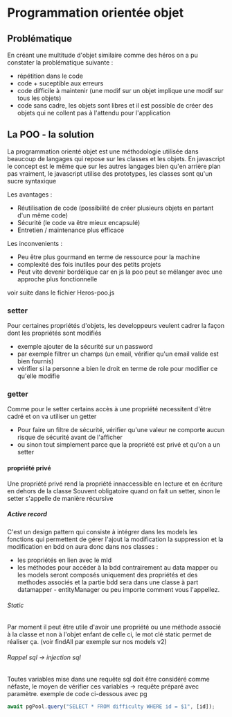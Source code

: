 # Programmation orientée objet

## Problématique

En créant une multitude d'objet similaire comme des héros on a pu constater la problématique suivante :

- répétition dans le code
- code + suceptible aux erreurs
- code difficile à maintenir (une modif sur un objet implique une modif sur tous les objets)
- code sans cadre, les objets sont libres et il est possible de créer des objets qui ne collent pas à l'attendu pour l'application

## La POO - la solution

La programmation orienté objet est une méthodologie utilisée dans beaucoup de langages qui repose sur les classes et les objets.
En javascript le concept est le même que sur les autres langages bien qu'en arrière plan pas vraiment, le javascript utilise des prototypes, les classes sont qu'un sucre syntaxique

Les avantages :

- Réutilisation de code (possibilité de créer plusieurs objets en partant d'un même code)
- Sécurité (le code va être mieux encapsulé)
- Entretien / maintenance plus efficace

Les inconvenients :

- Peu être plus gourmand en terme de ressource pour la machine
- complexité des fois inutiles pour des petits projets
- Peut vite devenir bordélique car en js la poo peut se mélanger avec une approche plus fonctionnelle

voir suite dans le fichier Heros-poo.js

### setter

Pour certaines propriétés d'objets, les developpeurs veulent cadrer la façon dont les propriétés sont modifiés

- exemple ajouter de la sécurité sur un password
- par exemple filtrer un champs (un email, vérifier qu'un email valide est bien fournis)
- vérifier si la personne a bien le droit en terme de role pour modifier ce qu'elle modifie

### getter

Comme pour le setter certains accès à une propriété necessitent d'être cadré et on va utiliser un getter

- Pour faire un filtre de sécurité, vérifier qu'une valeur ne comporte aucun risque de sécurité avant de l'afficher
- ou sinon tout simplement parce que la propriété est privé et qu'on a un setter

#### propriété privé

Une propriété privé rend la propriété innaccessible en lecture et en écriture en dehors de la classe
Souvent obligatoire quand on fait un setter, sinon le setter s'appelle de manière récursive

##### Active record

C'est un design pattern qui consiste à intégrer dans les models les fonctions qui permettent de gérer l'ajout la modification la suppression et la modification en bdd 
on aura donc dans nos classes : 
- les propriétés en lien avec le mld
- les méthodes pour accéder à la bdd
contrairement au data mapper ou les models seront composés uniquement des propriétés et des methodes associés et la partie bdd sera dans une classe à part datamapper - entityManager ou peu importe comment vous l'appellez.

###### Static

Par moment il peut être utile d'avoir une propriété ou une méthode associé à la classe et non à l'objet enfant de celle ci, le mot clé static permet de réaliser ça. (voir findAll par exemple sur nos models v2)

###### Rappel sql -> injection sql

Toutes variables mise dans une requête sql doit être considéré comme néfaste, le moyen de vérifier ces variables -> requête préparé avec paramètre. exemple de code ci-dessous avec pg
```js
await pgPool.query("SELECT * FROM difficulty WHERE id = $1", [id]);
```